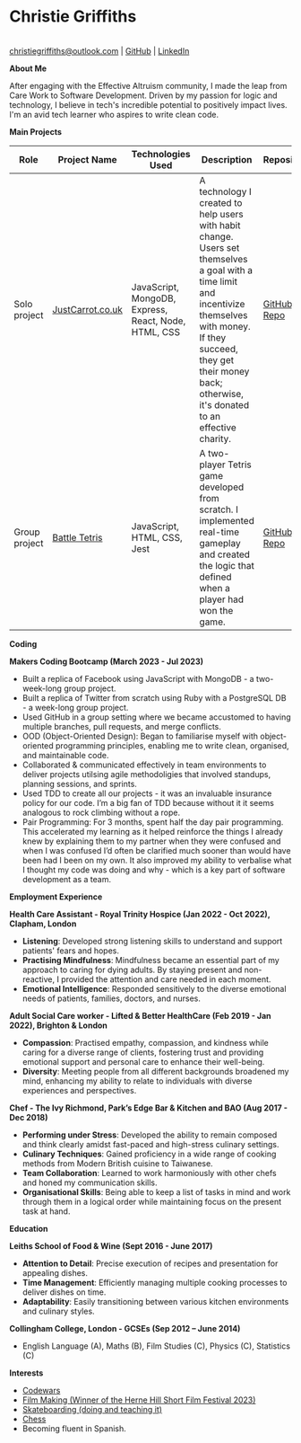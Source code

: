 <p align="center">
  <h1>Christie Griffiths</h1><br>
  <a href="mailto:christiegriffiths@outlook.com">christiegriffiths@outlook.com</a> | 
  <a href="https://github.com/ChristieGriffiths">GitHub</a> | 
  <a href="https://www.linkedin.com/in/christie-griffiths-39b029284/">LinkedIn</a>
</p>


**About Me**

After engaging with the Effective Altruism community, I made the leap from Care Work to Software Development. Driven by my passion for logic and technology, I believe in tech's incredible potential to positively impact lives. I'm an avid tech learner who aspires to write clean code.

**Main Projects**

| Role          | Project Name                     | Technologies Used                    | Description                                                                                                     | Repository                                         |
|---------------|----------------------------------|--------------------------------------|-----------------------------------------------------------------------------------------------------------------|----------------------------------------------------|
| Solo project  | [JustCarrot.co.uk](https://justcarrot.co.uk) | JavaScript, MongoDB, Express, React, Node, HTML, CSS | A technology I created to help users with habit change. Users set themselves a goal with a time limit and incentivize themselves with money. If they succeed, they get their money back; otherwise, it's donated to an effective charity. | [GitHub Repo](https://github.com/ChristieGriffiths/Just-Carrot) |
| Group project | [Battle Tetris](https://michael-szczepanski.itch.io/battle-tetris) | JavaScript, HTML, CSS, Jest          | A two-player Tetris game developed from scratch. I implemented real-time gameplay and created the logic that defined when a player had won the game.                    | [GitHub Repo](https://github.com/ChristieGriffiths/Tetris)      |

**Coding**

**Makers Coding Bootcamp (March 2023 - Jul 2023)**  
- Built a replica of Facebook using JavaScript with MongoDB - a two-week-long group project.
- Built a replica of Twitter from scratch using Ruby with a PostgreSQL DB - a week-long group project.
- Used GitHub in a group setting where we became accustomed to having multiple branches, pull requests, and merge conflicts.
- OOD (Object-Oriented Design): Began to familiarise myself with object-oriented programming principles, enabling me to write clean, organised, and maintainable code.
- Collaborated & communicated effectively in team environments to deliver projects utilsing agile methodoligies that involved standups, planning sessions, and sprints. 
- Used TDD to create all our projects - it was an invaluable insurance policy for our code. I’m a big fan of TDD because without it it seems analogous to rock climbing without a rope.
- Pair Programming: For 3 months, spent half the day pair programming. This accelerated my learning as it helped reinforce the things I already knew by explaining them to my partner when they were confused and when I was confused I’d often be clarified much sooner than would have been had I been on my own. It also improved my ability to verbalise what I thought my code was doing and why - which is a key part of software development as a team.



**Employment Experience**

**Health Care Assistant - Royal Trinity Hospice (Jan 2022 - Oct 2022), Clapham, London**  
- **Listening**: Developed strong listening skills to understand and support patients' fears and hopes.  
- **Practising Mindfulness**: Mindfulness became an essential part of my approach to caring for dying adults. By staying present and non-reactive, I provided the attention and care needed in each moment.  
- **Emotional Intelligence**: Responded sensitively to the diverse emotional needs of patients, families, doctors, and nurses.

**Adult Social Care worker - Lifted & Better HealthCare (Feb 2019 - Jan 2022), Brighton & London**  
- **Compassion**: Practised empathy, compassion, and kindness while caring for a diverse range of clients, fostering trust and providing emotional support and personal care to enhance their well-being.  
- **Diversity**: Meeting people from all different backgrounds broadened my mind, enhancing my ability to relate to individuals with diverse experiences and perspectives.

**Chef - The Ivy Richmond, Park’s Edge Bar & Kitchen and BAO (Aug 2017 - Dec 2018)**  
- **Performing under Stress**: Developed the ability to remain composed and think clearly amidst fast-paced and high-stress culinary settings.  
- **Culinary Techniques**: Gained proficiency in a wide range of cooking methods from Modern British cuisine to Taiwanese.  
- **Team Collaboration**: Learned to work harmoniously with other chefs and honed my communication skills.  
- **Organisational Skills**: Being able to keep a list of tasks in mind and work through them in a logical order while maintaining focus on the present task at hand.

**Education**

**Leiths School of Food & Wine (Sept 2016 - June 2017)**  
- **Attention to Detail**: Precise execution of recipes and presentation for appealing dishes.  
- **Time Management**: Efficiently managing multiple cooking processes to deliver dishes on time.  
- **Adaptability**: Easily transitioning between various kitchen environments and culinary styles.

**Collingham College, London - GCSEs (Sep 2012 – June 2014)**  
- English Language (A), Maths (B), Film Studies (C), Physics (C), Statistics (C)


**Interests**  
- [Codewars](https://www.codewars.com/users/wanderingkangeroo)
- [Film Making (Winner of the Herne Hill Short Film Festival 2023)](https://www.youtube.com/watch?v=wogW9b06puM&ab_channel=HerneHill)
- [Skateboarding (doing and teaching it)](https://www.youtube.com/watch?v=0UgJDPUxeRA&ab_channel=ChristieGriffiths)
- [Chess](https://www.chess.com/member/wanderingkangeroo)
- Becoming fluent in Spanish.

